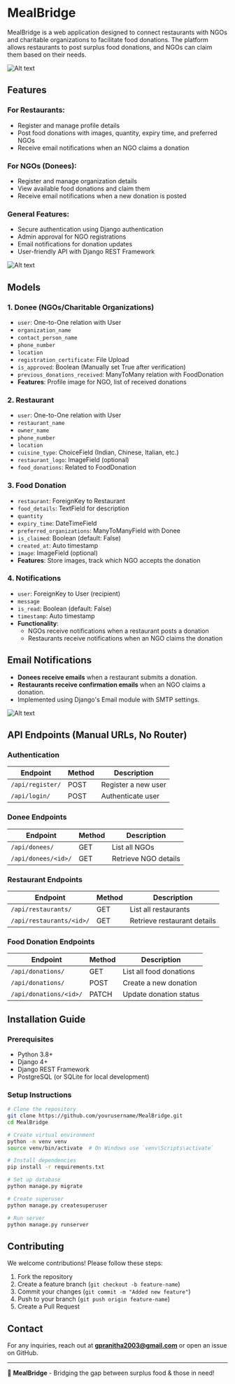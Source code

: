 # MealBridge

MealBridge is a web application designed to connect restaurants with NGOs and charitable organizations to facilitate food donations. The platform allows restaurants to post surplus food donations, and NGOs can claim them based on their needs.

![Alt text](https://github.com/PranithaGandham/MealBridge/blob/main/Screenshot%202025-03-08%20195033.png)

## Features

### For Restaurants:
- Register and manage profile details
- Post food donations with images, quantity, expiry time, and preferred NGOs
- Receive email notifications when an NGO claims a donation

### For NGOs (Donees):
- Register and manage organization details
- View available food donations and claim them
- Receive email notifications when a new donation is posted

### General Features:
- Secure authentication using Django authentication
- Admin approval for NGO registrations
- Email notifications for donation updates
- User-friendly API with Django REST Framework

![Alt text](https://github.com/PranithaGandham/MealBridge/blob/main/Screenshots/Screenshot%202025-03-08%20195349.png)


## Models

### 1. **Donee (NGOs/Charitable Organizations)**
- `user`: One-to-One relation with User
- `organization_name`
- `contact_person_name`
- `phone_number`
- `location`
- `registration_certificate`: File Upload
- `is_approved`: Boolean (Manually set True after verification)
- `previous_donations_received`: ManyToMany relation with FoodDonation
- **Features**: Profile image for NGO, list of received donations

### 2. **Restaurant**
- `user`: One-to-One relation with User
- `restaurant_name`
- `owner_name`
- `phone_number`
- `location`
- `cuisine_type`: ChoiceField (Indian, Chinese, Italian, etc.)
- `restaurant_logo`: ImageField (optional)
- `food_donations`: Related to FoodDonation

### 3. **Food Donation**
- `restaurant`: ForeignKey to Restaurant
- `food_details`: TextField for description
- `quantity`
- `expiry_time`: DateTimeField
- `preferred_organizations`: ManyToManyField with Donee
- `is_claimed`: Boolean (default: False)
- `created_at`: Auto timestamp
- `image`: ImageField (optional)
- **Features**: Store images, track which NGO accepts the donation

### 4. **Notifications**
- `user`: ForeignKey to User (recipient)
- `message`
- `is_read`: Boolean (default: False)
- `timestamp`: Auto timestamp
- **Functionality**:
  - NGOs receive notifications when a restaurant posts a donation
  - Restaurants receive notifications when an NGO claims the donation

## Email Notifications
- **Donees receive emails** when a restaurant submits a donation.
- **Restaurants receive confirmation emails** when an NGO claims a donation.
- Implemented using Django's Email module with SMTP settings.

![Alt text](https://github.com/PranithaGandham/MealBridge/blob/main/Screenshots/Screenshot%202025-03-08%20195408.png)

## API Endpoints (Manual URLs, No Router)

### Authentication
| Endpoint         | Method | Description          |
|-----------------|--------|----------------------|
| `/api/register/` | POST   | Register a new user |
| `/api/login/`   | POST   | Authenticate user    |

### Donee Endpoints
| Endpoint              | Method | Description |
|----------------------|--------|-------------|
| `/api/donees/`       | GET    | List all NGOs |
| `/api/donees/<id>/`  | GET    | Retrieve NGO details |

### Restaurant Endpoints
| Endpoint               | Method | Description |
|-----------------------|--------|-------------|
| `/api/restaurants/`    | GET    | List all restaurants |
| `/api/restaurants/<id>/` | GET  | Retrieve restaurant details |

### Food Donation Endpoints
| Endpoint                    | Method | Description |
|----------------------------|--------|-------------|
| `/api/donations/`           | GET    | List all food donations |
| `/api/donations/`           | POST   | Create a new donation |
| `/api/donations/<id>/`      | PATCH  | Update donation status |

## Installation Guide

### Prerequisites
- Python 3.8+
- Django 4+
- Django REST Framework
- PostgreSQL (or SQLite for local development)

### Setup Instructions
```bash
# Clone the repository
git clone https://github.com/yourusername/MealBridge.git
cd MealBridge

# Create virtual environment
python -m venv venv
source venv/bin/activate  # On Windows use `venv\Scripts\activate`

# Install dependencies
pip install -r requirements.txt

# Set up database
python manage.py migrate

# Create superuser
python manage.py createsuperuser

# Run server
python manage.py runserver
```

## Contributing
We welcome contributions! Please follow these steps:
1. Fork the repository
2. Create a feature branch (`git checkout -b feature-name`)
3. Commit your changes (`git commit -m "Added new feature"`)
4. Push to your branch (`git push origin feature-name`)
5. Create a Pull Request


## Contact
For any inquiries, reach out at **gpranitha2003@gmail.com** or open an issue on GitHub.

---

🚀 **MealBridge** - Bridging the gap between surplus food & those in need!

